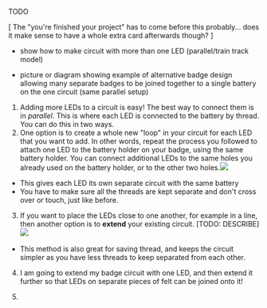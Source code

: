 TODO

[ The "you're finished your project" has to come before this probably... does it make sense to have a whole extra card afterwards though? ]

- show how to make circuit with more than one LED (parallel/train track model)

- picture or diagram showing example of alternative badge design allowing many separate badges to be joined together to a single battery on the one circuit (same parallel setup)


1. Adding more LEDs to a circuit is easy! The best way to connect them is in *parallel*. This is where each LED is connected to the battery by thread. You can do this in two ways.
2. One option is to create a whole new "loop" in your circuit for each LED that you want to add. In other words, repeat the process you followed to attach one LED to the battery holder on your badge, using the same battery holder. You can connect additional LEDs to the same holes you already used on the battery holder, or to the other two holes.![](/assets/tiny_stitches_triple_80_650.png)
 * This gives each LED its own separate circuit with the same battery
 * You have to make sure all the threads are kept separate and don't cross over or touch, just like before.
3. If you want to place the LEDs close to one another, for example in a line, then another option is to **extend** your existing circuit. [TODO: DESCRIBE]![](/assets/tiny_stitches_triple_80_650.png)


 * This method is also great for saving thread, and keeps the circuit simpler as you have less threads to keep separated from each other.
 
4. I am going to extend my badge circuit with one LED, and then extend it further so that LEDs on separate pieces of felt can be joined onto it!

5. 
